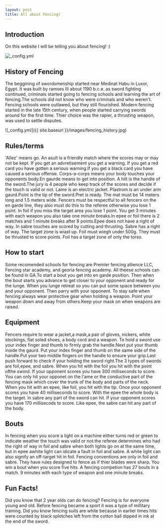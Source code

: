 ```yaml
---
layout: post
title: All about Fencing!
---
```


## Introduction
On this website  I will be telling you about fencing! :)


![_config.yml](https://tenor.com/bdtzK.gif)

## History of Fencing
The beggining of swordsmenship started near Medinat Habu in Luxor, Egypt. It was built by ramses III about 1190 b.c.e. as sword fighting continued, criminals started going to fencing schools and learning the art of fencing.The schools did not know who were criminals and who weren't. Fencing schools were outlawed, but they still flourished.
Modern fencing started in the late 15th century, when people started carrying swords around for the first time. Thier choice was the rapier, a thrusting weapon, was used to settle disputes.


![_config.yml]({{ site.baseurl }}/images/fencing_history.jpg)

## Rules/terms
'Allez' means go. An asult is a friendly match where the scores may or may not be kept. If you get an advretisement you get a warning. If you get a red card you have gotten a serious warning.If you get a black card you have caused a serious offense. Corps-a-corps means your body touches your opponents body.En gaurde means to get into position. A hilt is the handle of the sword.The jury is 4 people who keep track of the scores and decide if the touch is valid or not. Lame is an electric jacket. Plastrom is an under arm gaurd.Point is the tip of the sword.Pret is ready. The mat must be 14 meters long and 1.5 meters wide. Fencers must be respectful to all fencers on the en garde line, they also must do this to the referee otherwise you lose 1 point. In foil if you miss the target area you lose 1 point. You get 3 minutes with each weapon you also take one minute breaks.In epee or foil there is 2 matches and 1 minute breaks after 8 points.Epee does not have a right of way. In sabre touches are scored by cutting and thrusting. Sabre has a right of way. The target zone is wiast up. Foil must wiegh under 500g. They must be thrusted to score points. Foil has a target zone of only the torso.


## How to start
Some recomended schools for fencing are Premier fencing allience LLC, Fencing star academy, and georia fencing academy. All theese schools can be found in GA.To start a bout you get into en garde position. Then when the bout starts you advance to get closer to your opponent and ready for the lunge. When you lunge retreat so you can put some space between you and your opponent. Then parry with your opponent. To stay safe when fencing always wear protective gear when holding a weapon. Point your weapon down and away from others.Keep your mask on when weapons are raised. 


## Equipment
Fencers require to wear a jacket,a mask,a pair of gloves, nickers, white stockings, flat soled shoes, a body cord and a weapon. To hold a sword use your index finger and thumb to firmly grab the handle.Next put your thumb inside the gaurd. Put your index finger and thumb on the same side of the handle.Put your two middle fingers on the handle to ensure your grip.Last push forward to check if your holding the sword right.The 3 types of swords are foil,epee, and sabre. When you hit with the foil you hit with the point ofthe sword. If your opponent scores you have 300 milliseconds to score. You can only hit your opponet on the l'ame or the conductive part of the fencing mask which cover the trunk of the body and parts of the neck. When you hit with an epee, like foil, you hit with the tip. Once your opponent scores you have 40 milliseconds to score. With the epee the whole body is the target. In sabre any part of the sword can hit. If your opponent scores you have 170 millisecods to score. Like epee, the sabre can hit any part of the body.



## Bouts
In fencing when you score a light on a machine either turns red or green to indicate weather the touch was valid or not.the referee determines who had the right of way in foil and sabre when both lights go on at the same time, but in epee awhite light can idicate a fault in foil and sabre. A white light can also signify an off-target hit in foil. Fencing conventions are only in foil and sabre. They have rules designed to fence as if thier blades were sharp. You win a bout when you score five hits. A fencing competion has 27 bouts in a match. 9 minutes with each type of weapon and one minute breaks. 


## Fun Facts! 
Did you know that 2 year olds can do fencing? Fencing is for everyone young and old. Before fencing became a sport it was a type of millitary training. Did you know fencing suits are white because in earlier  times hits were counted by black splotches left from the cotton ball dipped in ink at the end of the sword.